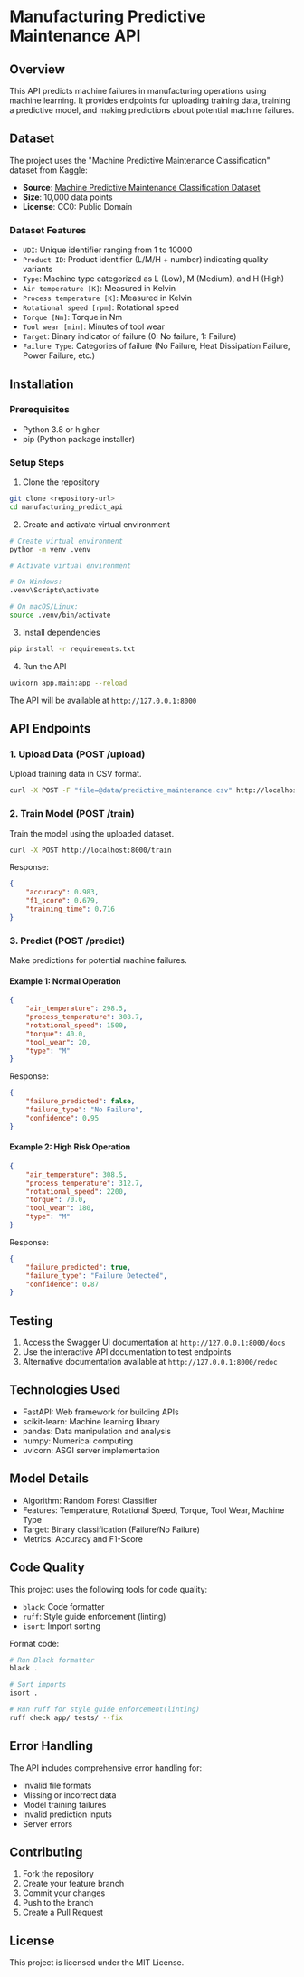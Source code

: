 # Manufacturing Predictive Maintenance API

## Overview
This API predicts machine failures in manufacturing operations using machine learning. It provides endpoints for uploading training data, training a predictive model, and making predictions about potential machine failures.

## Dataset
The project uses the "Machine Predictive Maintenance Classification" dataset from Kaggle:
- **Source**: [Machine Predictive Maintenance Classification Dataset](https://www.kaggle.com/datasets/shivamb/machine-predictive-maintenance-classification)
- **Size**: 10,000 data points
- **License**: CC0: Public Domain

### Dataset Features
- `UDI`: Unique identifier ranging from 1 to 10000
- `Product ID`: Product identifier (L/M/H + number) indicating quality variants
- `Type`: Machine type categorized as L (Low), M (Medium), and H (High)
- `Air temperature [K]`: Measured in Kelvin
- `Process temperature [K]`: Measured in Kelvin
- `Rotational speed [rpm]`: Rotational speed
- `Torque [Nm]`: Torque in Nm
- `Tool wear [min]`: Minutes of tool wear
- `Target`: Binary indicator of failure (0: No failure, 1: Failure)
- `Failure Type`: Categories of failure (No Failure, Heat Dissipation Failure, Power Failure, etc.)

## Installation

### Prerequisites
- Python 3.8 or higher
- pip (Python package installer)

### Setup Steps
1. Clone the repository
```bash
git clone <repository-url>
cd manufacturing_predict_api
```

2. Create and activate virtual environment
```bash
# Create virtual environment
python -m venv .venv

# Activate virtual environment

# On Windows:
.venv\Scripts\activate

# On macOS/Linux:
source .venv/bin/activate
```

3. Install dependencies
```bash
pip install -r requirements.txt
```

4. Run the API
```bash
uvicorn app.main:app --reload
```

The API will be available at `http://127.0.0.1:8000`

## API Endpoints

### 1. Upload Data (POST /upload)
Upload training data in CSV format.

```bash
curl -X POST -F "file=@data/predictive_maintenance.csv" http://localhost:8000/upload
```

### 2. Train Model (POST /train)
Train the model using the uploaded dataset.

```bash
curl -X POST http://localhost:8000/train
```

Response:
```json
{
    "accuracy": 0.983,
    "f1_score": 0.679,
    "training_time": 0.716
}
```

### 3. Predict (POST /predict)
Make predictions for potential machine failures.

#### Example 1: Normal Operation
```json
{
    "air_temperature": 298.5,
    "process_temperature": 308.7,
    "rotational_speed": 1500,
    "torque": 40.0,
    "tool_wear": 20,
    "type": "M"
}
```

Response:
```json
{
    "failure_predicted": false,
    "failure_type": "No Failure",
    "confidence": 0.95
}
```

#### Example 2: High Risk Operation
```json
{
    "air_temperature": 308.5,
    "process_temperature": 312.7,
    "rotational_speed": 2200,
    "torque": 70.0,
    "tool_wear": 180,
    "type": "M"
}
```

Response:
```json
{
    "failure_predicted": true,
    "failure_type": "Failure Detected",
    "confidence": 0.87
}
```

## Testing
1. Access the Swagger UI documentation at `http://127.0.0.1:8000/docs`
2. Use the interactive API documentation to test endpoints
3. Alternative documentation available at `http://127.0.0.1:8000/redoc`


## Technologies Used
- FastAPI: Web framework for building APIs
- scikit-learn: Machine learning library
- pandas: Data manipulation and analysis
- numpy: Numerical computing
- uvicorn: ASGI server implementation

## Model Details
- Algorithm: Random Forest Classifier
- Features: Temperature, Rotational Speed, Torque, Tool Wear, Machine Type
- Target: Binary classification (Failure/No Failure)
- Metrics: Accuracy and F1-Score

## Code Quality

This project uses the following tools for code quality:
- `black`: Code formatter
- `ruff`: Style guide enforcement (linting)
- `isort`: Import sorting


Format code:
```bash
# Run Black formatter
black .

# Sort imports
isort .

# Run ruff for style guide enforcement(linting)
ruff check app/ tests/ --fix
```

## Error Handling
The API includes comprehensive error handling for:
- Invalid file formats
- Missing or incorrect data
- Model training failures
- Invalid prediction inputs
- Server errors

## Contributing
1. Fork the repository
2. Create your feature branch
3. Commit your changes
4. Push to the branch
5. Create a Pull Request

## License
This project is licensed under the MIT License.




